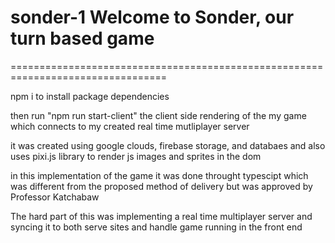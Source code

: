 # sonder-1 Welcome to Sonder, our turn based game
=================================================================================


npm i to install package dependencies

then run "npm run start-client" the client side rendering of the my game which connects to my created real time mutliplayer server

it was created using google clouds, firebase storage, and databaes
and also uses pixi.js library to render js images and sprites in the dom

in this implementation of the game it was done throught typescipt which was different from the proposed method of delivery but was approved by Professor Katchabaw

The hard part of this was implementing a real time multiplayer server and syncing it to both serve sites and handle game running in the front end
